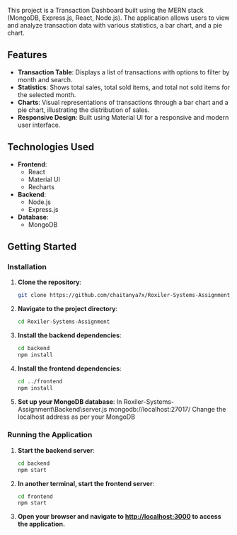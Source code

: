 This project is a Transaction Dashboard built using the MERN stack (MongoDB, Express.js, React, Node.js). The application allows users to view and analyze transaction data with various statistics, a bar chart, and a pie chart.

## Features

- **Transaction Table**: Displays a list of transactions with options to filter by month and search.
- **Statistics**: Shows total sales, total sold items, and total not sold items for the selected month.
- **Charts**: Visual representations of transactions through a bar chart and a pie chart, illustrating the distribution of sales.
- **Responsive Design**: Built using Material UI for a responsive and modern user interface.

## Technologies Used

- **Frontend**: 
  - React
  - Material UI
  - Recharts
- **Backend**: 
  - Node.js
  - Express.js
- **Database**: 
  - MongoDB

## Getting Started

### Installation

1. **Clone the repository**:

   ```bash
   git clone https://github.com/chaitanya7x/Roxiler-Systems-Assignment.git

2. **Navigate to the project directory**:

   ```bash
   cd Roxiler-Systems-Assignment

3. **Install the backend dependencies**:

    ```bash
   cd backend
   npm install

4. **Install the frontend dependencies**:

    ```bash
   cd ../frontend
    npm install

5. **Set up your MongoDB database**:
    In Roxiler-Systems-Assignment\Backend\server.js 
    mongodb://localhost:27017/
    Change the localhost address as per your MongoDB

### Running the Application

1. **Start the backend server**:

    ```bash
   cd backend
    npm start

2. **In another terminal, start the frontend server**:

    ```bash
   cd frontend
    npm start
    
3. **Open your browser and navigate to [http://localhost:3000](http://localhost:3000) to access the application.**
